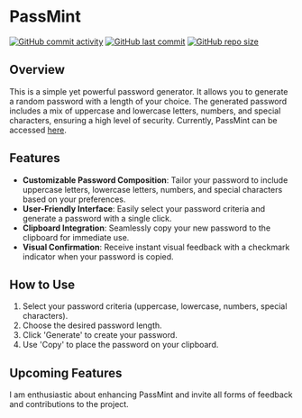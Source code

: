 # PassMint

[![GitHub commit activity](https://img.shields.io/github/commit-activity/t/conor-timmis/PassMint)](https://github.com/conor-timmis/PassMint/commits/main)
[![GitHub last commit](https://img.shields.io/github/last-commit/conor-timmis/PassMint)](https://github.com/conor-timmis/PassMint/commits/main)
[![GitHub repo size](https://img.shields.io/github/repo-size/conor-timmis/PassMint)](https://github.com/conor-timmis/PassMint)


## Overview

This is a simple yet powerful password generator. It allows you to generate a random password with a length of your choice. The generated password includes a mix of uppercase and lowercase letters, numbers, and special characters, ensuring a high level of security. Currently, PassMint can be accessed [here](http://passmint.me/).


## Features

- **Customizable Password Composition**: Tailor your password to include uppercase letters, lowercase letters, numbers, and special characters based on your preferences.
- **User-Friendly Interface**: Easily select your password criteria and generate a password with a single click.
- **Clipboard Integration**: Seamlessly copy your new password to the clipboard for immediate use.
- **Visual Confirmation**: Receive instant visual feedback with a checkmark indicator when your password is copied.


## How to Use

1. Select your password criteria (uppercase, lowercase, numbers, special characters).
2. Choose the desired password length.
3. Click 'Generate' to create your password.
4. Use 'Copy' to place the password on your clipboard.


## Upcoming Features

I am enthusiastic about enhancing PassMint and invite all forms of feedback and contributions to the project.
